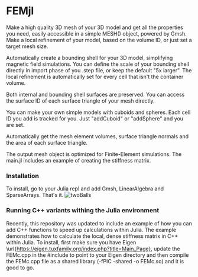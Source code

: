 # FEMjl
Make a high quality 3D mesh of your 3D model and get all the properties you need, easily accessible in a simple MESH() object, powered by Gmsh. Make a local refinement of your model, based on the volume ID, or just set a target mesh size.

Automatically create a bounding shell for your 3D model, simplifying magnetic field simulations. You can define the scale of your bounding shell directly in import phase of you .step file, or keep the default "5x larger". The local refinement is automatically set for every cell that isn't the container volume.

Both internal and bounding shell surfaces are preserved. You can access the surface ID of each surface triangle of your mesh directly.

You can make your own simple models with cuboids and spheres. Each cell ID you add is tracked for you. Just "addCuboid" or "addSphere" and you are set.

Automatically get the mesh element volumes, surface triangle normals and the area of each surface triangle.

The output mesh object is optimized for Finite-Element simulations. The main.jl includes an example of creating the stiffness matrix.

### Installation
To install, go to your Julia repl and add Gmsh, LinearAlgebra and SparseArrays. That's it.
![twoBalls](https://github.com/user-attachments/assets/3b9549ba-3968-40f1-94a4-5c21ce37ca9e)

### Running C++ variants withing the Julia environment
Recently, this repository was updated to include an example of how you can add C++ functions to speed up calculations within Julia. The example demonstrates how to calculate the local, dense stiffness matrix in C++ within Julia.
To install, first make sure you have Eigen \url{https://eigen.tuxfamily.org/index.php?title=Main_Page}, update the FEMc.cpp in the #include to point to your Eigen directory and then compile the FEMc.cpp file as a shared library (-fPIC -shared -o FEMc.so) and it is good to go.
